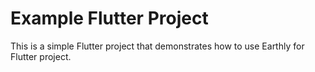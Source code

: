 # Example Flutter Project

This is a simple Flutter project that demonstrates how to use Earthly for Flutter project.